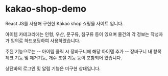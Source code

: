 # kakao-shop-demo

React JS를 사용해 구현한 Kakao shop 쇼핑몰 사이트 입니다.

아이템 카테고리에는 인형, 우산, 문구류, 침구류 등이 있으며 물건의 각 정보는 작성자가 임의로 하드코딩하여 사용하였습니다.

주된 기능으로는
-- 아이템 클릭 시 장바구니에 해당 아이템 추가
-- 장바구니 내 항목 체크 기능 및 제거기능, 개수 조절 기능
등이 포함되어 있습니다.

상단바의 로그인 및 알림 기능은 미구현 상태입니다.
